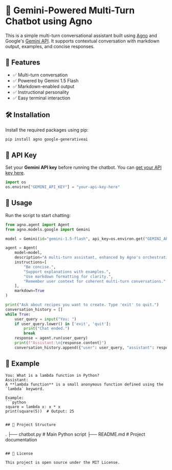 # 🤖 Gemini-Powered Multi-Turn Chatbot using Agno

This is a simple multi-turn conversational assistant built using [Agno](https://pypi.org/project/agno/) and Google's [Gemini API](https://ai.google.dev/). It supports contextual conversation with markdown output, examples, and concise responses.

## 🚀 Features

- ✅ Multi-turn conversation
- ✅ Powered by Gemini 1.5 Flash
- ✅ Markdown-enabled output
- ✅ Instructional personality
- ✅ Easy terminal interaction

## 🛠️ Installation

Install the required packages using pip:

```bash
pip install agno google-generativeai
```

## 🔑 API Key

Set your **Gemini API key** before running the chatbot. You can [get your API key here](https://makersuite.google.com/app/apikey).

```python
import os
os.environ["GEMINI_API_KEY"] = "your-api-key-here"
```

## 📜 Usage

Run the script to start chatting:

```python
from agno.agent import Agent
from agno.models.google import Gemini

model = Gemini(id="gemini-1.5-flash", api_key=os.environ.get("GEMINI_API_KEY"))

agent = Agent(
    model=model,
    description="A multi-turn assistant, enhanced by Agno's orchestration.",
    instructions=[
        "Be concise.",
        "Support explanations with examples.",
        "Use markdown formatting for clarity.",
        "Remember user context for coherent multi-turn conversations."
    ],
    markdown=True
)

print("Ask about recipes you want to create. Type 'exit' to quit.")
conversation_history = []
while True:
    user_query = input("You: ")
    if user_query.lower() in ['exit', 'quit']:
        print("Chat ended.")
        break
    response = agent.run(user_query)
    print(f"Assistant:\n{response.content}")
    conversation_history.append({"user": user_query, "assistant": response.content})
```

## 🧠 Example

```
You: What is a lambda function in Python?
Assistant:
A **lambda function** is a small anonymous function defined using the `lambda` keyword.

Example:
```python
square = lambda x: x * x
print(square(5))  # Output: 25
```
```

## 📂 Project Structure

```
.
├── chatbot.py          # Main Python script
├── README.md           # Project documentation
```

## 📝 License

This project is open source under the MIT License.
